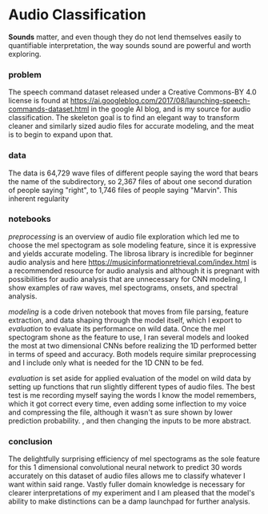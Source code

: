 # Audio Classification
**Sounds** matter, and even though they do not lend themselves easily to quantifiable interpretation, the way sounds sound are powerful and worth exploring.  

### problem
The speech command dataset released under a Creative Commons-BY 4.0 license is found at https://ai.googleblog.com/2017/08/launching-speech-commands-dataset.html in the google AI blog, and is my source for audio classification.  The skeleton goal is to find an elegant way to transform cleaner and similarly sized audio files for accurate modeling, and the meat is to begin to expand upon that.

### data
The data is 64,729 wave files of different people saying the word that bears the name of the subdirectory, so 2,367 files of about one second duration of people saying "right", to 1,746 files of people saying "Marvin".  This inherent regularity

### notebooks
_preprocessing_ is an overview of audio file exploration which led me to choose the mel spectogram as sole modeling feature, since it is expressive and yields accurate modeling.  The librosa library is incredible for beginner audio analysis and here https://musicinformationretrieval.com/index.html is a recommended resource for audio analysis and although it is pregnant with possibilities for audio analysis that are unnecessary for CNN modeling, I show examples of raw waves, mel spectograms, onsets, and spectral analysis.  

_modeling_ is a code driven notebook that moves from file parsing, feature extraction, and data shaping through the model itself, which I export to _evaluation_ to evaluate its performance on wild data.  Once the mel spectogram shone as the feature to use, I ran several models and looked the most at two dimensional CNNs before realizing the 1D performed better in terms of speed and accuracy.  Both models require similar preprocessing and I include only what is needed for the 1D CNN to be fed.

_evaluation_ is set aside for applied evaluation of the model on wild data by setting up functions that run slightly different types of audio files.  The best test is me recording myself saying the words I know the model remembers, which it got correct every time, even adding some inflection to my voice and compressing the file, although it wasn't as sure shown by lower prediction probability.  , and then changing the inputs to be more abstract.  

### conclusion
The delightfully surprising efficiency of mel spectograms as the sole feature for this 1 dimensional convolutional neural network to predict 30 words accurately on this dataset of audio files allows me to classify whatever I want within said range.  Vastly fuller domain knowledge is necessary for clearer interpretations of my experiment and I am pleased that the model's ability to make distinctions can be a damp launchpad for further analysis.
